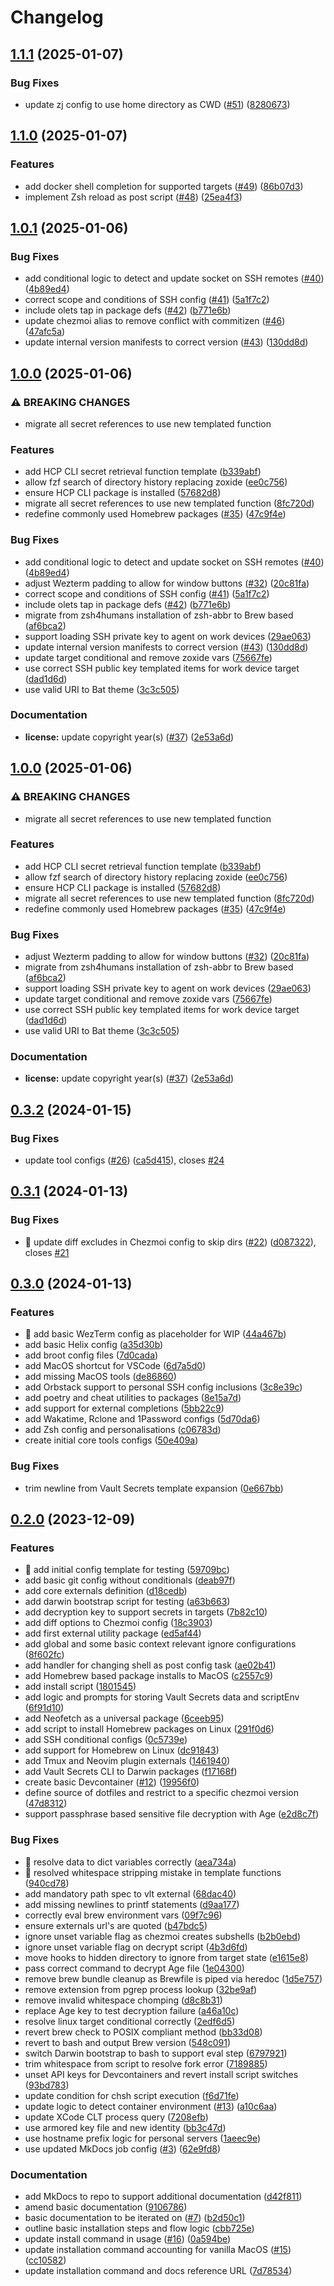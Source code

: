 # Changelog

## [1.1.1](https://github.com/arrrgi/dotfiles/compare/v1.1.0...v1.1.1) (2025-01-07)


### Bug Fixes

* update zj config to use home directory as CWD ([#51](https://github.com/arrrgi/dotfiles/issues/51)) ([8280673](https://github.com/arrrgi/dotfiles/commit/828067384e1e9ba9eee4577d5b4e21f1c11d7234))

## [1.1.0](https://github.com/arrrgi/dotfiles/compare/v1.0.1...v1.1.0) (2025-01-07)


### Features

* add docker shell completion for supported targets ([#49](https://github.com/arrrgi/dotfiles/issues/49)) ([86b07d3](https://github.com/arrrgi/dotfiles/commit/86b07d3e545119c394123859c7600cf0c6fdcf28))
* implement Zsh reload as post script ([#48](https://github.com/arrrgi/dotfiles/issues/48)) ([25ea4f3](https://github.com/arrrgi/dotfiles/commit/25ea4f329feb3c09a6ca5196c01472f0e9692634))

## [1.0.1](https://github.com/arrrgi/dotfiles/compare/v1.0.0...v1.0.1) (2025-01-06)


### Bug Fixes

* add conditional logic to detect and update socket on SSH remotes ([#40](https://github.com/arrrgi/dotfiles/issues/40)) ([4b89ed4](https://github.com/arrrgi/dotfiles/commit/4b89ed4d23ca3473491ee5f0de57a4efd2690cb6))
* correct scope and conditions of SSH config ([#41](https://github.com/arrrgi/dotfiles/issues/41)) ([5a1f7c2](https://github.com/arrrgi/dotfiles/commit/5a1f7c2176ba78bb30294815ad5566435457c7fd))
* include olets tap in package defs ([#42](https://github.com/arrrgi/dotfiles/issues/42)) ([b771e6b](https://github.com/arrrgi/dotfiles/commit/b771e6b3cd366ee5a2db2e9e688c45a854057e25))
* update chezmoi alias to remove conflict with commitizen ([#46](https://github.com/arrrgi/dotfiles/issues/46)) ([47afc5a](https://github.com/arrrgi/dotfiles/commit/47afc5a292b27adf077bdadca34143f647b995b3))
* update internal version manifests to correct version ([#43](https://github.com/arrrgi/dotfiles/issues/43)) ([130dd8d](https://github.com/arrrgi/dotfiles/commit/130dd8de7320cd0f7403d9c9e5c0c76b3fbf7b48))

## [1.0.0](https://github.com/arrrgi/dotfiles/compare/v0.3.2...v1.0.0) (2025-01-06)


### ⚠ BREAKING CHANGES

* migrate all secret references to use new templated function

### Features

* add HCP CLI secret retrieval function template ([b339abf](https://github.com/arrrgi/dotfiles/commit/b339abf0205ebaab0c95c1c6dbab0db4587de458))
* allow fzf search of directory history replacing zoxide ([ee0c756](https://github.com/arrrgi/dotfiles/commit/ee0c7560dbb22915802d8cf2bf907b89c58214af))
* ensure HCP CLI package is installed ([57682d8](https://github.com/arrrgi/dotfiles/commit/57682d80bccf911037ec4506878aac1856a9264f))
* migrate all secret references to use new templated function ([8fc720d](https://github.com/arrrgi/dotfiles/commit/8fc720d8d6df097922bdb2b498b551b4f5a4e56c))
* redefine commonly used Homebrew packages ([#35](https://github.com/arrrgi/dotfiles/issues/35)) ([47c9f4e](https://github.com/arrrgi/dotfiles/commit/47c9f4ee933a9957f820fe5828f4183706330cea))


### Bug Fixes

* add conditional logic to detect and update socket on SSH remotes ([#40](https://github.com/arrrgi/dotfiles/issues/40)) ([4b89ed4](https://github.com/arrrgi/dotfiles/commit/4b89ed4d23ca3473491ee5f0de57a4efd2690cb6))
* adjust Wezterm padding to allow for window buttons ([#32](https://github.com/arrrgi/dotfiles/issues/32)) ([20c81fa](https://github.com/arrrgi/dotfiles/commit/20c81fa3736addefe1e440e8c3e410cb6e9fcb61))
* correct scope and conditions of SSH config ([#41](https://github.com/arrrgi/dotfiles/issues/41)) ([5a1f7c2](https://github.com/arrrgi/dotfiles/commit/5a1f7c2176ba78bb30294815ad5566435457c7fd))
* include olets tap in package defs ([#42](https://github.com/arrrgi/dotfiles/issues/42)) ([b771e6b](https://github.com/arrrgi/dotfiles/commit/b771e6b3cd366ee5a2db2e9e688c45a854057e25))
* migrate from zsh4humans installation of zsh-abbr to Brew based ([af6bca2](https://github.com/arrrgi/dotfiles/commit/af6bca2bd5815eca0b2caffb90f014ee354df652))
* support loading SSH private key to agent on work devices ([29ae063](https://github.com/arrrgi/dotfiles/commit/29ae06384f76c2f76f50452785de6c9194f3a0da))
* update internal version manifests to correct version ([#43](https://github.com/arrrgi/dotfiles/issues/43)) ([130dd8d](https://github.com/arrrgi/dotfiles/commit/130dd8de7320cd0f7403d9c9e5c0c76b3fbf7b48))
* update target conditional and remove zoxide vars ([75667fe](https://github.com/arrrgi/dotfiles/commit/75667fe4245a5a4cbe92c9d42e8a40220af4bd60))
* use correct SSH public key templated items for work device target ([dad1d6d](https://github.com/arrrgi/dotfiles/commit/dad1d6d298bc7f33834b29b0a2d9746404fb5280))
* use valid URI to Bat theme ([3c3c505](https://github.com/arrrgi/dotfiles/commit/3c3c505cd5b41d970eac669e6dcd5fc9ddcdfd09))


### Documentation

* **license:** update copyright year(s) ([#37](https://github.com/arrrgi/dotfiles/issues/37)) ([2e53a6d](https://github.com/arrrgi/dotfiles/commit/2e53a6de8e3af9deaaf0ec34a75f446b18fc804e))

## [1.0.0](https://github.com/arrrgi/dotfiles/compare/v0.3.2...v1.0.0) (2025-01-06)


### ⚠ BREAKING CHANGES

* migrate all secret references to use new templated function

### Features

* add HCP CLI secret retrieval function template ([b339abf](https://github.com/arrrgi/dotfiles/commit/b339abf0205ebaab0c95c1c6dbab0db4587de458))
* allow fzf search of directory history replacing zoxide ([ee0c756](https://github.com/arrrgi/dotfiles/commit/ee0c7560dbb22915802d8cf2bf907b89c58214af))
* ensure HCP CLI package is installed ([57682d8](https://github.com/arrrgi/dotfiles/commit/57682d80bccf911037ec4506878aac1856a9264f))
* migrate all secret references to use new templated function ([8fc720d](https://github.com/arrrgi/dotfiles/commit/8fc720d8d6df097922bdb2b498b551b4f5a4e56c))
* redefine commonly used Homebrew packages ([#35](https://github.com/arrrgi/dotfiles/issues/35)) ([47c9f4e](https://github.com/arrrgi/dotfiles/commit/47c9f4ee933a9957f820fe5828f4183706330cea))


### Bug Fixes

* adjust Wezterm padding to allow for window buttons ([#32](https://github.com/arrrgi/dotfiles/issues/32)) ([20c81fa](https://github.com/arrrgi/dotfiles/commit/20c81fa3736addefe1e440e8c3e410cb6e9fcb61))
* migrate from zsh4humans installation of zsh-abbr to Brew based ([af6bca2](https://github.com/arrrgi/dotfiles/commit/af6bca2bd5815eca0b2caffb90f014ee354df652))
* support loading SSH private key to agent on work devices ([29ae063](https://github.com/arrrgi/dotfiles/commit/29ae06384f76c2f76f50452785de6c9194f3a0da))
* update target conditional and remove zoxide vars ([75667fe](https://github.com/arrrgi/dotfiles/commit/75667fe4245a5a4cbe92c9d42e8a40220af4bd60))
* use correct SSH public key templated items for work device target ([dad1d6d](https://github.com/arrrgi/dotfiles/commit/dad1d6d298bc7f33834b29b0a2d9746404fb5280))
* use valid URI to Bat theme ([3c3c505](https://github.com/arrrgi/dotfiles/commit/3c3c505cd5b41d970eac669e6dcd5fc9ddcdfd09))


### Documentation

* **license:** update copyright year(s) ([#37](https://github.com/arrrgi/dotfiles/issues/37)) ([2e53a6d](https://github.com/arrrgi/dotfiles/commit/2e53a6de8e3af9deaaf0ec34a75f446b18fc804e))

## [0.3.2](https://github.com/arrrgi/dotfiles/compare/v0.3.1...v0.3.2) (2024-01-15)


### Bug Fixes

* update tool configs ([#26](https://github.com/arrrgi/dotfiles/issues/26)) ([ca5d415](https://github.com/arrrgi/dotfiles/commit/ca5d415ef18a2922507917f21b13f10a64effcaa)), closes [#24](https://github.com/arrrgi/dotfiles/issues/24)

## [0.3.1](https://github.com/arrrgi/dotfiles/compare/v0.3.0...v0.3.1) (2024-01-13)


### Bug Fixes

* 🐛 update diff excludes in Chezmoi config to skip dirs ([#22](https://github.com/arrrgi/dotfiles/issues/22)) ([d087322](https://github.com/arrrgi/dotfiles/commit/d087322898b9aa5af17d097416f996b33a9da530)), closes [#21](https://github.com/arrrgi/dotfiles/issues/21)

## [0.3.0](https://github.com/arrrgi/dotfiles/compare/v0.2.0...v0.3.0) (2024-01-13)


### Features

* 🚧 add basic WezTerm config as placeholder for WIP ([44a467b](https://github.com/arrrgi/dotfiles/commit/44a467b932c7d4f12460273c52d8e5e39c30ef07))
* add basic Helix config ([a35d30b](https://github.com/arrrgi/dotfiles/commit/a35d30b2018ed045a162c0158a6ce4ad88591728))
* add broot config files ([7d0cada](https://github.com/arrrgi/dotfiles/commit/7d0cada9e5c2bf5de29db18e90ad7a8f35f7d070))
* add MacOS shortcut for VSCode ([6d7a5d0](https://github.com/arrrgi/dotfiles/commit/6d7a5d072e2b82b9b5ee2a39225225849fcfbb89))
* add missing MacOS tools ([de86860](https://github.com/arrrgi/dotfiles/commit/de86860c0bb6cc5606d8aa1c1e9f15a1aa12c7bf))
* add Orbstack support to personal SSH config inclusions ([3c8e39c](https://github.com/arrrgi/dotfiles/commit/3c8e39cce0cabcec8cb399243b17c94b49e0c034))
* add poetry and cheat utilities to packages ([8e15a7d](https://github.com/arrrgi/dotfiles/commit/8e15a7d85ad8b5539e1b563897281d13398c3c60))
* add support for external completions ([5bb22c9](https://github.com/arrrgi/dotfiles/commit/5bb22c90d0489a5138d1167d20e944d63a58c2cd))
* add Wakatime, Rclone and 1Password configs ([5d70da6](https://github.com/arrrgi/dotfiles/commit/5d70da6fb26078766723b9114ace5b240e7f16d3))
* add Zsh config and personalisations ([c06783d](https://github.com/arrrgi/dotfiles/commit/c06783da22fc41223c4b5d061ea4537f4f342fd3))
* create initial core tools configs ([50e409a](https://github.com/arrrgi/dotfiles/commit/50e409aa6580e6b348083646ce44f13c726f0a32))


### Bug Fixes

* trim newline from Vault Secrets template expansion ([0e667bb](https://github.com/arrrgi/dotfiles/commit/0e667bb053552b4897282b2d195670c3e7114c07))

## [0.2.0](https://github.com/arrrgi/dotfiles/compare/v0.1.0...v0.2.0) (2023-12-09)


### Features

* 🚧 add initial config template for testing ([59709bc](https://github.com/arrrgi/dotfiles/commit/59709bc1ed8d81de888bb5a2daa666ee001e8c19))
* add basic git config without conditionals ([deab97f](https://github.com/arrrgi/dotfiles/commit/deab97fd0653a80b30f42c779283aa5602fd19b6))
* add core externals definition ([d18cedb](https://github.com/arrrgi/dotfiles/commit/d18cedbcd29321550b705cb47cbb6aa0b1094ff6))
* add darwin bootstrap script for testing ([a63b663](https://github.com/arrrgi/dotfiles/commit/a63b66353a54b07ce91de485329cccdce714b177))
* add decryption key to support secrets in targets ([7b82c10](https://github.com/arrrgi/dotfiles/commit/7b82c10502b8b70eeb27efe790e9f1c24488439d))
* add diff options to Chezmoi config ([18c3903](https://github.com/arrrgi/dotfiles/commit/18c390314962aadcebc752f5ce4c23cef7c4f674))
* add first external utility package ([ed5af44](https://github.com/arrrgi/dotfiles/commit/ed5af44aeb1fc5b8480d7fac87099e49021541a1))
* add global and some basic context relevant ignore configurations ([8f602fc](https://github.com/arrrgi/dotfiles/commit/8f602fce8a0972121c5d70e21a27634bba7790e4))
* add handler for changing shell as post config task ([ae02b41](https://github.com/arrrgi/dotfiles/commit/ae02b41a6f09dc53c16d341c7855fc68bd0258ce))
* add Homebrew based package installs to MacOS ([c2557c9](https://github.com/arrrgi/dotfiles/commit/c2557c96dd1f893d72d62587ee6a5aae2121313b))
* add install script ([1801545](https://github.com/arrrgi/dotfiles/commit/1801545a7e4202710812b72f76d31197cbb0c5ef))
* add logic and prompts for storing Vault Secrets data and scriptEnv ([6f91d10](https://github.com/arrrgi/dotfiles/commit/6f91d1004bc412ce088dd5637540393f947be997))
* add Neofetch as a universal package ([6ceeb95](https://github.com/arrrgi/dotfiles/commit/6ceeb9502975deeeb9083fc0842cba92d7541ffe))
* add script to install Homebrew packages on Linux ([291f0d6](https://github.com/arrrgi/dotfiles/commit/291f0d65fe71432a8895fb50ae4f89a9922185d4))
* add SSH conditional configs ([0c5739e](https://github.com/arrrgi/dotfiles/commit/0c5739e259abca4ba19e6cf7146846b446121265))
* add support for Homebrew on Linux ([dc91843](https://github.com/arrrgi/dotfiles/commit/dc91843abc929624422c1bc10b9a6096dafc43ef))
* add Tmux and Neovim plugin externals ([1461940](https://github.com/arrrgi/dotfiles/commit/1461940efb325bccc069ed3c4c76a89de7cb488a))
* add Vault Secrets CLI to Darwin packages ([f17168f](https://github.com/arrrgi/dotfiles/commit/f17168fda9a8fe530ed331e0e4cf1a27b26496e6))
* create basic Devcontainer ([#12](https://github.com/arrrgi/dotfiles/issues/12)) ([19956f0](https://github.com/arrrgi/dotfiles/commit/19956f08960d2e6b0dd8de1b7c3e6d21f1f003fa))
* define source of dotfiles and restrict to a specific chezmoi version ([47d8312](https://github.com/arrrgi/dotfiles/commit/47d8312da18c3d6e55a0b219bb7721a90311afc7))
* support passphrase based sensitive file decryption with Age ([e2d8c7f](https://github.com/arrrgi/dotfiles/commit/e2d8c7f92048937452d7abb098786eb6f0a75763))


### Bug Fixes

* 🐛 resolve data to dict variables correctly ([aea734a](https://github.com/arrrgi/dotfiles/commit/aea734aaad4c9bce4265048c30e7d1a25bf2b232))
* 🐛 resolved whitespace stripping mistake in template functions ([940cd78](https://github.com/arrrgi/dotfiles/commit/940cd78b16bb42b75c75da54f9b460ce56c4de3e))
* add mandatory path spec to vlt external ([68dac40](https://github.com/arrrgi/dotfiles/commit/68dac400fcc636fea8ca052d8295cdd2271c6419))
* add missing newlines to printf statements ([d9aa177](https://github.com/arrrgi/dotfiles/commit/d9aa17761055359a28fa191423d793398307f60f))
* correctly eval brew environment vars ([09f7c96](https://github.com/arrrgi/dotfiles/commit/09f7c96d5f8078345a95cb5de6a46536fc2e7108))
* ensure externals url's are quoted ([b47bdc5](https://github.com/arrrgi/dotfiles/commit/b47bdc5f8ca9d4062b9c004213f1059a90baf7de))
* ignore unset variable flag as chezmoi creates subshells ([b2b0ebd](https://github.com/arrrgi/dotfiles/commit/b2b0ebd175e2c0c2d2e8ed8260213f2efd51ac3b))
* ignore unset variable flag on decrypt script ([4b3d6fd](https://github.com/arrrgi/dotfiles/commit/4b3d6fdc54f7e77ef1348f699099b33af7a4a012))
* move hooks to hidden directory to ignore from target state ([e1615e8](https://github.com/arrrgi/dotfiles/commit/e1615e8dc346f99204f35341c0fb09eb41416999))
* pass correct command to decrypt Age file ([1e04300](https://github.com/arrrgi/dotfiles/commit/1e043007b19e45c1c3656e2c8af34dacf5ab5605))
* remove brew bundle cleanup as Brewfile is piped via heredoc ([1d5e757](https://github.com/arrrgi/dotfiles/commit/1d5e75721faca66bb0576a976bc64407297e8b28))
* remove extension from pgrep process lookup ([32be9af](https://github.com/arrrgi/dotfiles/commit/32be9af37ac2bc0f5721649b2b8cb9eecf46b037))
* remove invalid whitespace chomping ([d8c8b31](https://github.com/arrrgi/dotfiles/commit/d8c8b31c4153e5bf07553fd53e0cd00060e9a683))
* replace Age key to test decryption failure ([a46a10c](https://github.com/arrrgi/dotfiles/commit/a46a10ccb6000af473b01592d7889f3188386d5c))
* resolve linux target conditional correctly ([2edf6d5](https://github.com/arrrgi/dotfiles/commit/2edf6d5dc00369bc84eb2a8a8cd62f1ed8c51ab4))
* revert brew check to POSIX compliant method ([bb33d08](https://github.com/arrrgi/dotfiles/commit/bb33d089ff1c27faa01ceede4ccc87e35365af41))
* revert to bash and output Brew version ([548c091](https://github.com/arrrgi/dotfiles/commit/548c091d8bce644df4e032db912ef59d0ec8b10b))
* switch Darwin bootstrap to bash to support eval step ([6797921](https://github.com/arrrgi/dotfiles/commit/6797921941497e3655a7172ee7ef353d6193b243))
* trim whitespace from script to resolve fork error ([7189885](https://github.com/arrrgi/dotfiles/commit/71898859f58f2043786738e7717f7d1c24401cd6))
* unset API keys for Devcontainers and revert install script switches ([93bd783](https://github.com/arrrgi/dotfiles/commit/93bd783f1455304c8a6649f565bf8f86cd75800f))
* update condition for chsh script execution ([f6d71fe](https://github.com/arrrgi/dotfiles/commit/f6d71fe30ff98cd8d5655c8bf275e1ed1c3b26c9))
* update logic to detect container environment ([#13](https://github.com/arrrgi/dotfiles/issues/13)) ([a10c6aa](https://github.com/arrrgi/dotfiles/commit/a10c6aa8aa4f2cbd93ec29c09a038c4d9d513d02))
* update XCode CLT process query ([7208efb](https://github.com/arrrgi/dotfiles/commit/7208efb7ad7756b3d419a0a0f809242533f74973))
* use armored key file and new identity ([bb3c47d](https://github.com/arrrgi/dotfiles/commit/bb3c47de3556cfcbce77a6a2d9fa6a380c3c0d3c))
* use hostname prefix logic for personal servers ([1aeec9e](https://github.com/arrrgi/dotfiles/commit/1aeec9e658d2fb2a0320c67533ff2fdf29014917))
* use updated MkDocs job config ([#3](https://github.com/arrrgi/dotfiles/issues/3)) ([62e9fd8](https://github.com/arrrgi/dotfiles/commit/62e9fd81de487cd9e9a3381a0958047462ec7d20))


### Documentation

* add MkDocs to repo to support additional documentation ([d42f811](https://github.com/arrrgi/dotfiles/commit/d42f81177bfd4a87b40dbc91d5ba0140c35c6a0d))
* amend basic documentation ([9106786](https://github.com/arrrgi/dotfiles/commit/91067864c8cc2f3f2d179548f87dd821daa56df3))
* basic documentation to be iterated on ([#7](https://github.com/arrrgi/dotfiles/issues/7)) ([b2d50c1](https://github.com/arrrgi/dotfiles/commit/b2d50c192d6bc61a7e2315dd1718d987ee2274b7))
* outline basic installation steps and flow logic ([cbb725e](https://github.com/arrrgi/dotfiles/commit/cbb725ee70b6b4f4eeed9a836f415920db16b161))
* update install command in usage ([#16](https://github.com/arrrgi/dotfiles/issues/16)) ([0a594be](https://github.com/arrrgi/dotfiles/commit/0a594beaf45ec0ca0be4b165bccee80b4010f4f5))
* update installation command accounting for vanilla MacOS ([#15](https://github.com/arrrgi/dotfiles/issues/15)) ([cc10582](https://github.com/arrrgi/dotfiles/commit/cc10582f57063730cd53efb1146badb068ba345a))
* update installation command and docs reference URL ([7d78534](https://github.com/arrrgi/dotfiles/commit/7d78534c431b38528e4e8d1c0f7970a8870d51f4))
